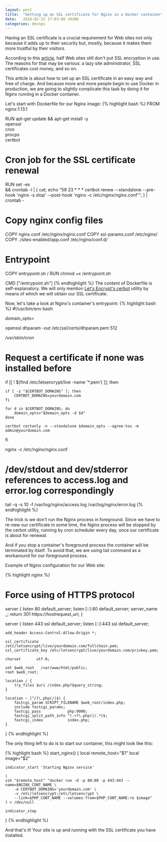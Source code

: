```yaml
---
layout: post
title:  "Setting up an SSL certificate for Nginx in a Docker container"
date:   2018-02-22 17:03:00 +0300
categories: devops
---
```


Having an SSL certificate is a crucial requirement for Web sites not only because it adds up to their
security but, mostly, because it makes them more trustful by their visitors.

According to this [article](https://www.wired.com/2017/01/half-web-now-encrypted-makes-everyone-safer/), half Web sites still don't put SSL encryption in use. The reasons for that may be various: a lazy site administrator, SSL certificates cost money, and so on.

This article is about how to set up an SSL certificate in an easy way and free of charge. And because more and more people begin to use Docker in production, we are going to slightly complicate this task by doing it for Nginx running in a Docker container.

Let's start with Dockerfile for our Nginx image:
{% highlight bash %}
FROM nginx:1.13.1

RUN apt-get update && apt-get install -y \
    openssl \
    cron \
    procps \
    certbot

# Cron job for the SSL certificate renewal
RUN set -ex \
    && crontab -l | { cat; echo "59 23 * * * certbot renew --standalone --pre-hook 'nginx -s stop' --post-hook 'nginx -c /etc/nginx/nginx.conf'"; } | crontab -

# Copy nginx config files
COPY nginx.conf /etc/nginx/nginx.conf
COPY ssl-params.conf /etc/nginx/
COPY ./sites-enabled/app.conf /etc/nginx/conf.d/

# Entrypoint
COPY entrypoint.sh /
RUN chmod +x /entrypoint.sh

CMD ["/entrypoint.sh"]
{% endhighlight %}
The content of Dockerfile is self-explanatory. We will only mention [Let's Encrypt's cerbot](https://certbot.eff.org/) utility by means of which we will obtain our SSL certificate.

Now, let's take a look at Nginx's container's entrypoint:
{% highlight bash %}
#!/usr/bin/env bash

domain_opts=

openssl dhparam -out /etc/ssl/certs/dhparam.pem 512

/usr/sbin/cron

# Request a certificate if none was installed before
if [[ ! $(find /etc/letsencrypt/live -name '*.pem') ]]; then

    if [ -z "$CERTBOT_DOMAINS" ]; then
        CERTBOT_DOMAINS=yourdomain.com
    fi

    for d in $CERTBOT_DOMAINS; do
        domain_opts="$domain_opts -d $d"
    done

    certbot certonly -n --standalone $domain_opts --agree-tos -m admin@yourdomain.com
fi

nginx -c /etc/nginx/nginx.conf

# /dev/stdout and dev/stderror references to access.log and error.log correspondingly
tail -q -s 10 -f /var/log/nginx/access.log /var/log/nginx/error.log
{% endhighlight %}

The trick is we don't run the Nginx process in foreground. Since we have to re-new our certificate in some time, the Nginx process will be stopped by the cerbot utility, running by cron scheduler every day, once our certificate is about for renewal.

And if you stop a container's foreground process the container will be terminated by itself. To avoid that, we are using tail command as a workaround for our foreground process.

Example of Nginx configuration for our Web site:

{% highlight nginx %}
# Force using of HTTPS protocol
server {
	listen 80 default_server;
	listen [::]:80 default_server;
	server_name _;
	return 301 https://$host$request_uri;
}

server {
    listen 443 ssl default_server;
    listen [::]:443 ssl default_server;

    add_header Access-Control-Allow-Origin *;

    ssl_certificate     /etc/letsencrypt/live/yourdomain.com/fullchain.pem;
    ssl_certificate_key /etc/letsencrypt/live/yourdomain.com/privkey.pem;

    charset       utf-8;

    set $web_root   /var/www/html/public;
    root $web_root;

    location / {
        try_files $uri /index.php?$query_string;
    }

    location ~ [^/]\.php(/|$) {
        fastcgi_param SCRIPT_FILENAME $web_root/index.php;
        include fastcgi_params;
        fastcgi_pass            php:9000;
        fastcgi_split_path_info ^(.+?\.php)(/.*)$;
        fastcgi_index           index.php;
    }
}
{% endhighlight %}

The only thing left to do is to start our container, this might look like this:

{% highlight bash %}
start_nginx() {
    local remote_host="$1"
    local image="$2"

    indicator_start 'Starting Nginx service'

    (
    ssh "$remote_host" "docker run -d -p 80:80 -p 443:443 --name=$NGINX_CONT_NAME \
        -e CERTBOT_DOMAINS='yourdomain.com' \
        -v /etc/letsencrypt:/etc/letsencrypt \
        --link=$PHP_CONT_NAME --volumes-from=$PHP_CONT_NAME:ro $image"
    ) > /dev/null

    indicator_stop
}
{% endhighlight %}

And that's it! Your site is up and running with the SSL certificate you have installed.
